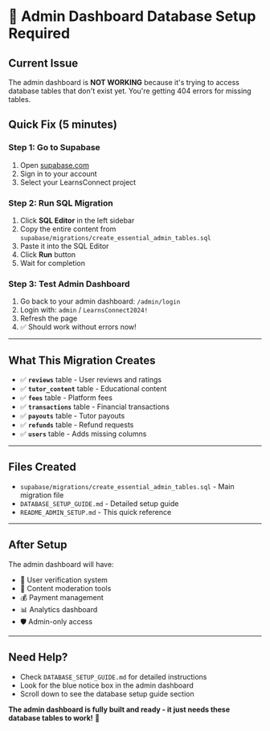 # 🚨 Admin Dashboard Database Setup Required

## **Current Issue**
The admin dashboard is **NOT WORKING** because it's trying to access database tables that don't exist yet. You're getting 404 errors for missing tables.

## **Quick Fix (5 minutes)**

### **Step 1: Go to Supabase**
1. Open [supabase.com](https://supabase.com)
2. Sign in to your account
3. Select your LearnsConnect project

### **Step 2: Run SQL Migration**
1. Click **SQL Editor** in the left sidebar
2. Copy the entire content from `supabase/migrations/create_essential_admin_tables.sql`
3. Paste it into the SQL Editor
4. Click **Run** button
5. Wait for completion

### **Step 3: Test Admin Dashboard**
1. Go back to your admin dashboard: `/admin/login`
2. Login with: `admin` / `LearnsConnect2024!`
3. Refresh the page
4. ✅ Should work without errors now!

---

## **What This Migration Creates**

- ✅ **`reviews`** table - User reviews and ratings
- ✅ **`tutor_content`** table - Educational content
- ✅ **`fees`** table - Platform fees
- ✅ **`transactions`** table - Financial transactions  
- ✅ **`payouts`** table - Tutor payouts
- ✅ **`refunds`** table - Refund requests
- ✅ **`users`** table - Adds missing columns

---

## **Files Created**

- `supabase/migrations/create_essential_admin_tables.sql` - Main migration file
- `DATABASE_SETUP_GUIDE.md` - Detailed setup guide
- `README_ADMIN_SETUP.md` - This quick reference

---

## **After Setup**

The admin dashboard will have:
- 🔐 User verification system
- 📝 Content moderation tools
- 💰 Payment management
- 📊 Analytics dashboard
- 🛡️ Admin-only access

---

## **Need Help?**

- Check `DATABASE_SETUP_GUIDE.md` for detailed instructions
- Look for the blue notice box in the admin dashboard
- Scroll down to see the database setup guide section

**The admin dashboard is fully built and ready - it just needs these database tables to work!** 🚀
